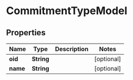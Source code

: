

# CommitmentTypeModel


## Properties

| Name | Type | Description | Notes |
|------------ | ------------- | ------------- | -------------|
|**oid** | **String** |  |  [optional] |
|**name** | **String** |  |  [optional] |



